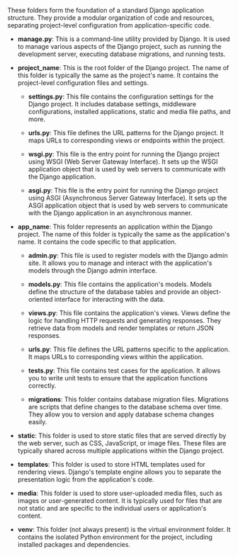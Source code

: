 These folders form the foundation of a standard Django application structure. They provide a modular organization of code and resources, separating project-level configuration from application-specific code.

- **manage.py**: This is a command-line utility provided by Django. It is used to manage various aspects of the Django project, such as running the development server, executing database migrations, and running tests.

- **project_name**: This is the root folder of the Django project. The name of this folder is typically the same as the project's name. It contains the project-level configuration files and settings.

  - **settings.py**: This file contains the configuration settings for the Django project. It includes database settings, middleware configurations, installed applications, static and media file paths, and more.

  - **urls.py**: This file defines the URL patterns for the Django project. It maps URLs to corresponding views or endpoints within the project.

  - **wsgi.py**: This file is the entry point for running the Django project using WSGI (Web Server Gateway Interface). It sets up the WSGI application object that is used by web servers to communicate with the Django application.

  - **asgi.py**: This file is the entry point for running the Django project using ASGI (Asynchronous Server Gateway Interface). It sets up the ASGI application object that is used by web servers to communicate with the Django application in an asynchronous manner.

- **app_name**: This folder represents an application within the Django project. The name of this folder is typically the same as the application's name. It contains the code specific to that application.

  - **admin.py**: This file is used to register models with the Django admin site. It allows you to manage and interact with the application's models through the Django admin interface.

  - **models.py**: This file contains the application's models. Models define the structure of the database tables and provide an object-oriented interface for interacting with the data.

  - **views.py**: This file contains the application's views. Views define the logic for handling HTTP requests and generating responses. They retrieve data from models and render templates or return JSON responses.

  - **urls.py**: This file defines the URL patterns specific to the application. It maps URLs to corresponding views within the application.

  - **tests.py**: This file contains test cases for the application. It allows you to write unit tests to ensure that the application functions correctly.

  - **migrations**: This folder contains database migration files. Migrations are scripts that define changes to the database schema over time. They allow you to version and apply database schema changes easily.

- **static**: This folder is used to store static files that are served directly by the web server, such as CSS, JavaScript, or image files. These files are typically shared across multiple applications within the Django project.

- **templates**: This folder is used to store HTML templates used for rendering views. Django's template engine allows you to separate the presentation logic from the application's code.

- **media**: This folder is used to store user-uploaded media files, such as images or user-generated content. It is typically used for files that are not static and are specific to the individual users or application's content.

- **venv**: This folder (not always present) is the virtual environment folder. It contains the isolated Python environment for the project, including installed packages and dependencies.
